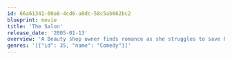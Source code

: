 ```yaml
---
id: 66a61341-00a8-4cd6-a8dc-58c5ab662bc2
blueprint: movie
title: 'The Salon'
release_date: '2005-01-13'
overview: 'A Beauty shop owner finds romance as she struggles to save her business.'
genres: '[{"id": 35, "name": "Comedy"}]'
---
```

